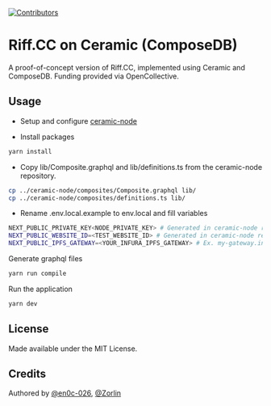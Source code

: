 [![Contributors](https://img.shields.io/opencollective/all/riffcc?style=flat-square)](https://opencollective.com/riffcc)

# Riff.CC on Ceramic (ComposeDB)

A proof-of-concept version of Riff.CC, implemented using Ceramic and ComposeDB. Funding provided via OpenCollective.

## Usage

* Setup and configure [ceramic-node](https://github.com/riffcc/ceramic-node)

* Install packages
```bash
yarn install
```

* Copy lib/Composite.graphql and lib/definitions.ts from the ceramic-node repository.
```bash
cp ../ceramic-node/composites/Composite.graphql lib/
cp ../ceramic-node/composites/definitions.ts lib/
```

* Rename .env.local.example to env.local and fill variables
```bash
NEXT_PUBLIC_PRIVATE_KEY<NODE_PRIVATE_KEY> # Generated in ceramic-node repository via yarn run generate:private-key
NEXT_PUBLIC_WEBSITE_ID=<TEST_WEBSITE_ID> # Generated in ceramic-node repository via yarn run graphql:example-queries
NEXT_PUBLIC_IPFS_GATEWAY=<YOUR_INFURA_IPFS_GATEWAY> # Ex. my-gateway.infura-ipfs.io
```
Generate graphql files

```bash
yarn run compile
```

Run the application
```bash
yarn dev
```

## License
Made available under the MIT License.

## Credits
Authored by [@en0c-026](https://github.com/en0c-026), [@Zorlin](https://github.com/Zorlin)
